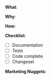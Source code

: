 <!--
Before creating a pull request:

- Please check you haven't committed any unnecessary files. New folders and files may need to be added to .gitignore.
- Please check locally that all tests, linting and builds are successful.
- Please check for any spelling mistakes and that unnecessary console.logs are not committed.
- Please update the name of the PR to `[TYPE]: [NAME]` e.g `Feature: Registration form`.
- Please add at least two reviewers.
- Please add yourself as an assignee.
- Please add the correct label to your PR.
-->

<!-- What changes are being made? (What feature/bug is being fixed here?) -->

**What**:

<!-- Why are these changes necessary? -->

**Why**:

<!-- How were these changes implemented? -->

**How**:

<!-- Have you done all of these things?  -->

**Checklist**:

<!-- add "N/A" to the end of each line that's irrelevant to your changes -->
<!-- to check an item, place an "x" in the box like so: "- [x] Documentation" -->

- [ ] Documentation
- [ ] Tests
- [ ] Code complete
- [ ] Changeset <!-- Run `yarn changeset` to create a changeset -->

<!-- key points/stats that would be useful for marketing purposes -->

**Marketing Nuggets**:

<!-- feel free to add additional comments -->
